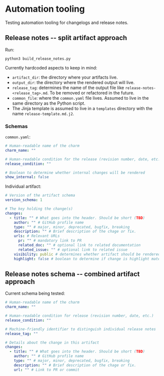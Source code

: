 # Automation tooling
Testing automation tooling for changelogs and release notes.

## Release notes -- split artifact approach

Run:
```
python3 build_release_notes.py
```

Currently hardcoded aspects to keep in mind:

* `artifact_dir`: the directory where your artifacts live.
* `output_dir`: the directory where the rendered output will live.
* `release_tag`: determines the name of the output file like `release-notes-<release_tag>.md`. To be removed or refactored in the future.
* `common_file`: where the `common.yaml` file lives. Assumed to live in the same directory as the Python script.
* The Jinja template is assumed to live in a `templates` directory with the name `release-template.md.j2`. 

### Schemas

`common.yaml`:
```yaml
# Human-readable name of the charm
charm_name: ""

# Human-readable condition for the release (revision number, date, etc.)
release_condition: ""

# Boolean to determine whether internal changes will be rendered
show_internal: false
```

Individual artifact:
```yaml
# Version of the artifact schema
version_schema: 1

# The key holding the change(s)
changes:
  - title: "" # What goes into the header. Should be short (TBD)
    author: "" # GitHub profile name
    type: "" # major, minor, deprecated, bugfix, breaking
    description: "" # Brief description of the chage or fix.
    urls: # Relevant URLs
      pr: "" # mandatory link to PR
      related_doc: "" # optional link to related documentation
      related_issue: "" # optional link to related issue
    visibility: public # determines whether artifact should be rendered. Accepted values: public, internal, hidden
    highlight: false # boolean to determine if change is highlight material (i.e. should be featureed in initial paragraph)
```

## Release notes schema -- combined artifact approach

Current schema being tested:

```yaml
# Human-readable name of the charm
charm_name: ""

# Human-readable condition for release (revision number, date, etc.)
release_condition: ""

# Machine-friendly identifier to distinguish individual release notes
release_tag: ""

# Details about the change in this artifact
changes:
  - title: "" # What goes into the header. Should be short (TBD)
    author: "" # GitHub profile name
    type: "" # major, minor, deprecated, bugfix, breaking
    description: "" # Brief description of the chage or fix.
    url: "" # Link to PR or commit
```
